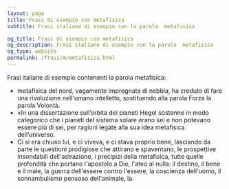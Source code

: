 ```yaml
---
layout: page
title: Frasi di esempio con metafisica 
subtitle: Frasi italiane di esempio con la parola  metafisica

og_title: Frasi di esempio con metafisica 
og_description: Frasi italiane di esempio con la parola  metafisica
og_type: website
permalink: /frasi/m/metafisica.html
---
```


Frasi italiane di esempio contenenti la parola metafisica:


- metafisica del nord, vagamente impregnata di nebbia, ha creduto di fare una rivoluzione nell'umano intelletto, sostituendo alla parola Forza la parola Volontà.
- «In una dissertazione sull’orbita dei pianeti Hegel sostenne in modo categorico che i pianeti del sistema solare erano sei e non potevano essere più di sei, per ragioni legate alla sua idea metafisica dell’universo.
- Ci si era chiuso lui, e ci viveva, e ci stava proprio bene, lasciando da parte le questioni prodigiose che attirano e spaventano, le prospettive insondabili dell'astrazione, i precipizi della metafisica, tutte quelle profondità che portano l'apostolo a Dio, l'ateo al nulla: il destino, il bene e il male, la guerra dell'essere contro l'essere, la coscienza dell'uomo, il sonnambulismo pensoso dell'animale, la.
